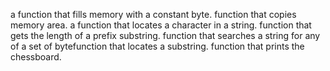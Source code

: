 a function that fills memory with a constant byte.
function that copies memory area.
a function that locates a character in a string.
function that gets the length of a prefix substring.
 function that searches a string for any of a set of bytefunction that locates a substring.
function that prints the chessboard.
